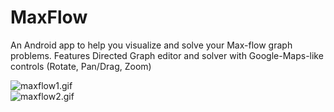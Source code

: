 # MaxFlow
An Android app to help you visualize and solve your Max-flow graph problems.
Features Directed Graph editor and solver with Google-Maps-like controls (Rotate, Pan/Drag, Zoom)

![maxflow1.gif](https://github.com/sam46/MaxFlow/blob/master/maxflow1.gif)
<br>
![maxflow2.gif](https://github.com/sam46/MaxFlow/blob/master/maxflow2.gif)
